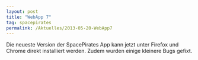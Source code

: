 ```yaml
---
layout: post
title: "WebApp 7"
tag: spacepirates
permalink: /Aktuelles/2013-05-20-WebApp7
---
```


Die neueste Version der SpacePirates App kann jetzt unter Firefox und Chrome direkt installiert werden. Zudem wurden einige kleinere Bugs gefixt.
